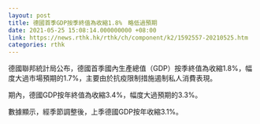 ```yaml
---
layout: post
title: 德國首季GDP按季終值為收縮1.8%　略低過預期
date: 2021-05-25 15:08:14.000000000 +08:00
link: https://news.rthk.hk/rthk/ch/component/k2/1592557-20210525.htm
categories: rthk
---
```


德國聯邦統計局公布，德國首季國內生產總值（GDP）按季終值為收縮1.8%，幅度大過市場預期的1.7%，主要由於抗疫限制措施遏制私人消費表現。

期內，德國GDP按年終值為收縮3.4%，幅度大過預期的3.3%。

數據顯示，經季節調整後，上季德國GDP按年收縮3.1%。
